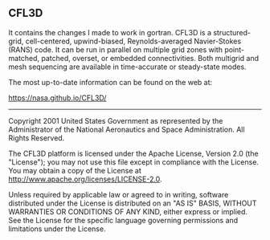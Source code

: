 ## CFL3D

It contains the changes I made to work in gortran.
CFL3D 
is a structured-grid, cell-centered, upwind-biased, Reynolds-averaged Navier-Stokes (RANS) code. It can be run
in parallel on multiple grid zones with point-matched, patched, overset, or embedded connectivities. Both
multigrid and mesh sequencing are available in time-accurate or steady-state modes.

The most up-to-date information can be found on the web at:

https://nasa.github.io/CFL3D/

-------------

Copyright 2001 United States Government as represented by the Administrator
of the National Aeronautics and Space Administration. All Rights Reserved.

The CFL3D platform is licensed under the Apache License, Version 2.0 
(the "License"); you may not use this file except in compliance with the 
License. You may obtain a copy of the License at 
http://www.apache.org/licenses/LICENSE-2.0. 

Unless required by applicable law or agreed to in writing, software 
distributed under the License is distributed on an "AS IS" BASIS, WITHOUT 
WARRANTIES OR CONDITIONS OF ANY KIND, either express or implied. See the 
License for the specific language governing permissions and limitations 
under the License.
